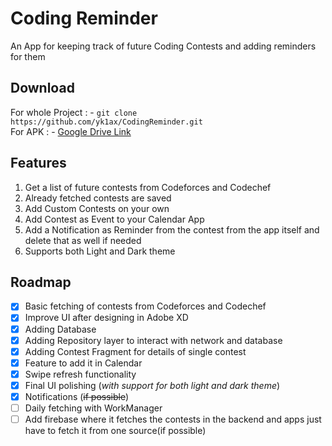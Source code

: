 # Coding Reminder
An App for keeping track of future Coding Contests and adding reminders for them

## Download
For whole Project : - `git clone https://github.com/yk1ax/CodingReminder.git`\
For APK : - [Google Drive Link](https://drive.google.com/drive/folders/1zhwiB3C1yJ3uTkWLCw2QGSK6jpUJSfOl?usp=sharing)

## Features
1.  Get a list of future contests from Codeforces and Codechef
2.  Already fetched contests are saved
3.  Add Custom Contests on your own
4.  Add Contest as Event to your Calendar App
5.  Add a Notification as Reminder from the contest from the app itself and delete that as well if needed
6.  Supports both Light and Dark theme

## Roadmap
- [x] Basic fetching of contests from Codeforces and Codechef
- [x] Improve UI after designing in Adobe XD
- [x] Adding Database
- [x] Adding Repository layer to interact with network and database
- [x] Adding Contest Fragment for details of single contest
- [x] Feature to add it in Calendar
- [x] Swipe refresh functionality
- [x] Final UI polishing (_with support for both light and dark theme_)
- [x] Notifications (~~if possible~~)
- [ ] Daily fetching with WorkManager
- [ ] Add firebase where it fetches the contests in the backend and apps just have to fetch it from one source(if possible)